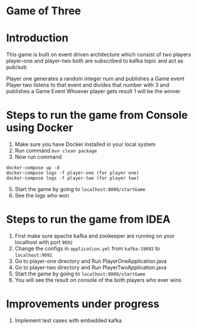 # Game of Three


# Introduction
This game is built on event driven architecture which consist of two players
player-one and player-two both are subscribed to kafka topic and act as pub/sub

Player one generates a random integer num and publishes a Game event
Player two listens to that event and divides that number with 3 and publishes a Game Event
Whoever player gets result 1 will be the winner



# Steps to run the game from Console using Docker
1. Make sure you have Docker installed in your local system
2. Run command `` mvn clean package ``
4. Now run command 
```
docker-compose up -d 
docker-compose logs -f player-one (for player one)
docker-compose logs -f player-two (for player two)
```
5. Start the game by going to `localhost:8080/startGame`
6. See the logs who won



# Steps to run the game from IDEA
1. First make sure apache kafka and zookeeper are running on your localhost with port `9092`
2. Change the configs in `application.yml` from `kafka:19092` to ``localhost:9092``
2. Go to player-one directory and Run PlayerOneApplication.java
3. Go to player-two directory and Run PlayerTwoApplication.java
4. Start the game by going to `localhost:8080/startGame`
5. You will see the result on console of the both players who ever wins



# Improvements under progress
1. Implement test cases with embedded kafka
